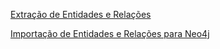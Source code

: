[Extração de Entidades e Relações](ExtractEntitiesAndRelationships.py)

[Importação de Entidades e Relações para Neo4j](ImportDataToNeo4j.py)